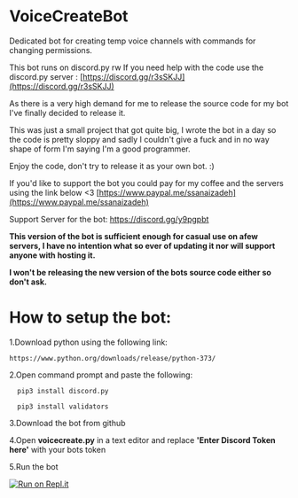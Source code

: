 # VoiceCreateBot

Dedicated bot for creating temp voice channels with commands for changing permissions.

This bot runs on discord.py rw If you need help with the code use the discord.py server :  [https://discord.gg/r3sSKJJ](https://discord.gg/r3sSKJJ)

As there is a very high demand for me to release the source code for my bot I've finally decided to release it.

This was just a small project that got quite big, I wrote the bot in a day so the code is pretty sloppy and sadly I couldn't give a fuck and in no way shape of form I'm saying I'm a good programmer.

Enjoy the code, don't try to release it as your own bot. :)

If you'd like to support the bot you could pay for my coffee and the servers using the link below <3  [https://www.paypal.me/ssanaizadeh](https://www.paypal.me/ssanaizadeh)

Support Server for the bot: https://discord.gg/y9pgpbt

**This version of the bot is sufficient enough for casual use on afew servers, I have no intention what so ever of updating it nor will support anyone with hosting it.**

**I won't be releasing the new version of the bots source code either so don't ask.**

# How to setup the bot:

1.Download python using the following link:

	https://www.python.org/downloads/release/python-373/

2.Open command prompt and paste the following:

	  pip3 install discord.py
  
	  pip3 install validators
  
3.Download the bot from github

4.Open **voicecreate.py** in a text editor and replace **'Enter Discord Token here'** with your bots token

5.Run the bot


[![Run on Repl.it](https://repl.it/badge/github/SamSanai/VoiceMaster-Discord-Bot)](https://repl.it/github/SamSanai/VoiceMaster-Discord-Bot)
